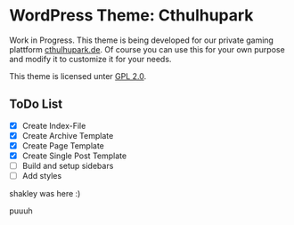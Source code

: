 # WordPress Theme: Cthulhupark

Work in Progress. This theme is being developed for our private gaming plattform [cthulhupark.de](https://cthulhupark.de). Of course you can use this for your own purpose and modify it to customize it for your needs. 

This theme is licensed unter [GPL 2.0](http://www.gnu.org/licenses/gpl-2.0.html).

## ToDo List

- [x] Create Index-File
- [x] Create Archive Template
- [x] Create Page Template
- [x] Create Single Post Template
- [ ] Build and setup sidebars
- [ ] Add styles

shakley was here :)

puuuh